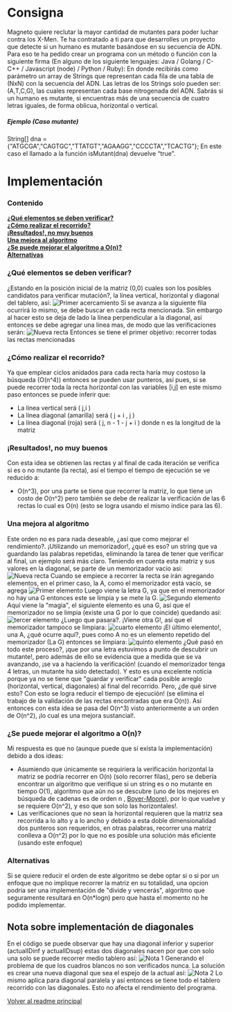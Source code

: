 # Consigna
Magneto quiere reclutar la mayor cantidad de mutantes para poder luchar
contra los X-Men. Te ha contratado a ti para que desarrolles un proyecto que detecte si un humano es mutante basándose en su secuencia de ADN.
Para eso te ha pedido crear un programa con un método o función con la siguiente firma (En
alguno de los siguiente lenguajes: Java / Golang / C-C++ / Javascript (node) / Python / Ruby):
En donde recibirás como parámetro un array de Strings que representan cada fila de una tabla de
(NxN) con la secuencia del ADN. Las letras de los Strings solo pueden ser: (A,T,C,G), las cuales
representan cada base nitrogenada del ADN.
Sabrás si un humano es mutante, si encuentras más de una secuencia de cuatro letras
iguales, de forma oblicua, horizontal o vertical.
##### Ejemplo (Caso mutante)
String[] dna = {"ATGCGA","CAGTGC","TTATGT","AGAAGG","CCCCTA","TCACTG"};
En este caso el llamado a la función isMutant(dna) devuelve “true”.
# Implementación
### Contenido
**[¿Qué elementos se deben verificar?](#¿Qué-elementos-se-deben-verificar?)**<br>
**[¿Cómo realizar el recorrido?](#¿Cómo-realizar-el-recorrido?)**<br>
**[¡Resultados!, no muy buenos](#¡Resultados!,-no-muy-buenos)**<br>
**[Una mejora al algoritmo](#Una-mejora-al-algoritmo)**<br>
**[¿Se puede mejorar el algoritmo a O(n)?](#¿Se-puede-mejorar-el-algoritmo-a-O(n)?)**<br>
**[Alternativas](#Alternativas)**<br>
### ¿Qué elementos se deben verificar?
¿Estando en la posición inicial de la matriz (0,0) cuales son los posibles candidatos para verificar mutación?, la línea vertical, horizontal y diagonal del tablero, así:
![Primer acercamiento](https://firebasestorage.googleapis.com/v0/b/challengeml-8e9b9.appspot.com/o/1primeraAproximacion.svg?alt=media)
Si se avanza a la siguiente fila ocurrirá lo mismo, se debe buscar en cada recta mencionada.
Sin embargo al hacer esto se deja de lado la línea perpendicular a la diagonal, así entonces se debe agregar una linea mas, de modo que las verificaciones serán:
![Nueva recta](https://firebasestorage.googleapis.com/v0/b/challengeml-8e9b9.appspot.com/o/2pimeraAproximacionSegundo.svg?alt=media)
Entonces se tiene el primer objetivo: recorrer todas las rectas mencionadas
### ¿Cómo realizar el recorrido?
Ya que emplear ciclos anidados para cada recta haría muy costoso la búsqueda (O(n^4)) entonces se pueden usar punteros, así pues, si se puede recorrer toda la recta horizontal con las variables [i,j] en este mismo paso entonces se puede inferir que:
- La línea vertical será ( j,i )
- La línea diagonal (amarilla) será ( j + i , j )
- La línea diagonal (roja) será ( j, n - 1 - j + i ) donde n es la longitud de la matriz
### ¡Resultados!, no muy buenos
Con esta idea se obtienen las rectas y al final de cada iteración se verifica si es o no mutante (la recta), así el tiempo el tiempo de ejecución se ve reducido a:
- O(n^3), por una parte se tiene que recorrer la matriz, lo que tiene un costo de O(n^2) pero también se debe de realizar la verificación de las 6 rectas lo cual es O(n) (esto se logra usando el mismo índice para las 6).
### Una mejora al algoritmo
Este orden no es para nada deseable, ¿así que como mejorar el rendimiento?.
¡Utilizando un memorizador!, ¿qué es eso? un string que va guardando las palabras repetidas, eliminando la tarea de tener que verificar al final, un ejemplo será más claro.
Teniendo en cuenta esta matriz y sus valores en la diagonal, se parte de un memorizador vacio asi:
![Nueva recta](https://firebasestorage.googleapis.com/v0/b/challengeml-8e9b9.appspot.com/o/3diagonalLlena1.svg?alt=media)
Cuando se empiece a recorrer la recta se irán agregando elementos, en el primer caso, la A, como el memorizador está vacío, se agrega
![Primer elemento](https://firebasestorage.googleapis.com/v0/b/challengeml-8e9b9.appspot.com/o/3diagonalLlena2.svg?alt=media)
Luego viene la letra G, ya que en el memorizador no hay una G entonces este se limpia y se mete la G.
![Segundo elemento](https://firebasestorage.googleapis.com/v0/b/challengeml-8e9b9.appspot.com/o/3diagonalLlena3.svg?alt=media)
Aquí viene la "magia", el siguiente elemento es una G, así que el memorizador no se limpia (existe una G por lo que coincide) quedando así:
![tercer elemento](https://firebasestorage.googleapis.com/v0/b/challengeml-8e9b9.appspot.com/o/3diagonalLlena4.svg?alt=media)
¿Luego que pasara?. ¡Viene otra G!, así que el memorizador tampoco se limpiara:
![cuarto elemento](https://firebasestorage.googleapis.com/v0/b/challengeml-8e9b9.appspot.com/o/3diagonalLlena5.svg?alt=media)
¡El último elemento!, una A, ¿qué ocurre aquí?, pues como A no es un elemento repetido del memorizador (La G) entonces se limpiara:
![quinto elemento](https://firebasestorage.googleapis.com/v0/b/challengeml-8e9b9.appspot.com/o/3diagonalLlena6.svg?alt=media)
¿Qué pasó en todo este proceso?, ¡que por una letra estuvimos a punto de descubrir un mutante!, pero además de ello se evidencia que a medida que se va avanzando, ¡se va a haciendo la verificación! (cuando el memorizador tenga 4 letras, un mutante ha sido detectado).
Y esto es una excelente noticia porque ya no se tiene que "guardar y verificar" cada posible arreglo (horizontal, vertical, diagonales) al final del recorrido. Pero, ¿de qué sirve esto? Con esto se logra reducir el tiempo de ejecución! (se elimina el trabajo de la validación de las rectas encontradas que era O(n)).
Así entonces con esta idea se pasa del O(n^3) visto anteriormente a un orden de O(n^2), ¡lo cual es una mejora sustancial!.
### ¿Se puede mejorar el algoritmo a O(n)?
Mi respuesta es que no (aunque puede que sí exista la implementación) debido a dos ideas:
- Asumiendo que únicamente se requiriera la verificación horizontal la matriz se podría recorrer en O(n) (solo recorrer filas), pero se debería encontrar un algoritmo que verifique si un string es o no mutante en tiempo O(1), algoritmo que aún no se descubre (uno de los mejores en búsqueda de cadenas es de orden n , [Boyer-Moore](https://es.wikipedia.org/wiki/Algoritmo_de_b%C3%BAsqueda_de_cadenas_Boyer-Moore)), por lo que vuelve y se requiere O(n^2), y eso que son solo las horizontales!.
- Las verificaciones que no sean la horizontal requieren que la matriz sea recorrida a lo alto y a lo ancho y debido a esta doble dimensionalidad dos punteros son requeridos, en otras palabras, recorrer una matriz conlleva a O(n^2) por lo que no es posible una solución más eficiente (usando este enfoque)
### Alternativas
Si se quiere reducir el orden de este algoritmo se debe optar si o si por un enfoque que no implique recorrer la matriz en su totalidad, una opcion podria ser una implementación de "divide y vencerás", algoritmo que seguramente resultará en O(n*logn) pero que hasta el momento no he podido implementar.
## Nota sobre implementación de diagonales
En el código se puede observar que hay una diagonal inferior y superior (actualIDinf y actualIDsup) estas dos diagonales nacen por que con solo una solo se puede recorrer medio tablero así:
![Nota 1](https://firebasestorage.googleapis.com/v0/b/challengeml-8e9b9.appspot.com/o/4Nota1.svg?alt=media)
Generando el problema de que los cuadros blancos no son verificados nunca.
La solución es crear una nueva diagonal que sea el espejo de la actual así:
![Nota 2](https://firebasestorage.googleapis.com/v0/b/challengeml-8e9b9.appspot.com/o/4Nota2.svg?alt=media)
Lo mismo aplica para diagonal paralela y así entonces se tiene todo el tablero recorrido con las diagonales.
Esto no afecta el rendimiento del programa.


[Volver al readme principal](../README.md)

 

